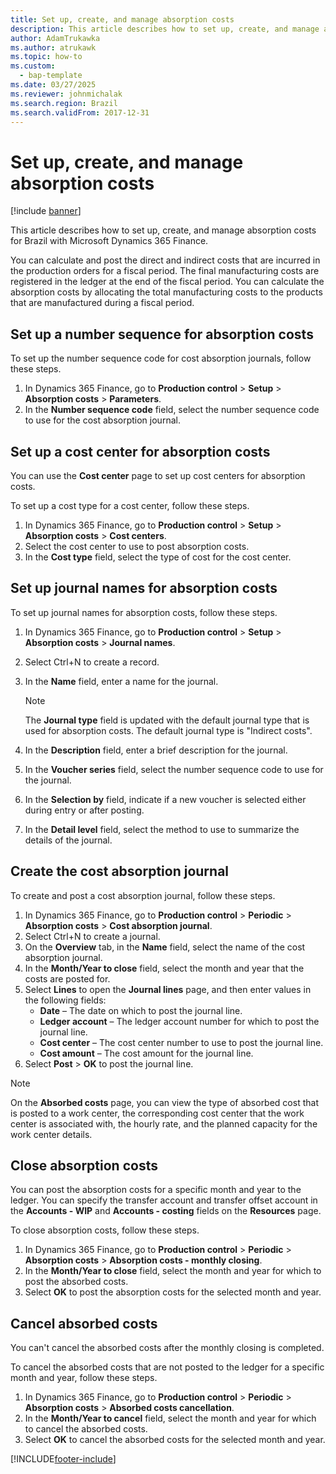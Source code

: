 ```yaml
---
title: Set up, create, and manage absorption costs
description: This article describes how to set up, create, and manage absorption costs for Brazil with Microsoft Dynamics 365 Finance.
author: AdamTrukawka
ms.author: atrukawk
ms.topic: how-to
ms.custom: 
  - bap-template
ms.date: 03/27/2025
ms.reviewer: johnmichalak
ms.search.region: Brazil
ms.search.validFrom: 2017-12-31
---
```


# Set up, create, and manage absorption costs 

[!include [banner](../../includes/banner.md)]

This article describes how to set up, create, and manage absorption costs for Brazil with Microsoft Dynamics 365 Finance.

You can calculate and post the direct and indirect costs that are incurred in the production orders for a fiscal period. The final manufacturing costs are registered in the ledger at the end of the fiscal period. You can calculate the absorption costs by allocating the total manufacturing costs to the products that are manufactured during a fiscal period.

## Set up a number sequence for absorption costs

To set up the number sequence code for cost absorption journals, follow these steps.

1. In Dynamics 365 Finance, go to **Production control** \> **Setup** \> **Absorption costs** \> **Parameters**.
1. In the **Number sequence code** field, select the number sequence code to use for the cost absorption journal.

## Set up a cost center for absorption costs

You can use the **Cost center** page to set up cost centers for absorption costs. 

To set up a cost type for a cost center, follow these steps.

1. In Dynamics 365 Finance, go to **Production control** \> **Setup** \> **Absorption costs** \> **Cost centers**.
1. Select the cost center to use to post absorption costs.
1. In the **Cost type** field, select the type of cost for the cost center.

## Set up journal names for absorption costs

To set up journal names for absorption costs, follow these steps.

1. In Dynamics 365 Finance, go to **Production control** \> **Setup** \> **Absorption costs** \> **Journal names**.
1. Select Ctrl+N to create a record.
1. In the **Name** field, enter a name for the journal.  

    > [!NOTE]
    > The **Journal type** field is updated with the default journal type that is used for absorption costs. The default journal type is "Indirect costs".

1. In the **Description** field, enter a brief description for the journal.
1. In the **Voucher series** field, select the number sequence code to use for the journal.
1. In the **Selection by** field, indicate if a new voucher is selected either during entry or after posting.
1. In the **Detail level** field, select the method to use to summarize the details of the journal.

## Create the cost absorption journal

To create and post a cost absorption journal, follow these steps.

1. In Dynamics 365 Finance, go to **Production control** \> **Periodic** \> **Absorption costs** \> **Cost absorption journal**.
1. Select Ctrl+N to create a journal.
1. On the **Overview** tab, in the **Name** field, select the name of the cost absorption journal.
1. In the **Month/Year to close** field, select the month and year that the costs are posted for.
1. Select **Lines** to open the **Journal lines** page, and then enter values in the following fields:   
      - **Date** – The date on which to post the journal line.
      - **Ledger account** – The ledger account number for which to post the journal line.
      - **Cost center** – The cost center number to use to post the journal line.
      - **Cost amount** – The cost amount for the journal line.
1. Select **Post** \> **OK** to post the journal line.

> [!NOTE]
> On the **Absorbed costs** page, you can view the type of absorbed cost that is posted to a work center, the corresponding cost center that the work center is associated with, the hourly rate, and the planned capacity for the work center details.

## Close absorption costs

You can post the absorption costs for a specific month and year to the ledger. You can specify the transfer account and transfer offset account in the **Accounts - WIP** and **Accounts - costing** fields on the **Resources** page. 

To close absorption costs, follow these steps.

1. In Dynamics 365 Finance, go to **Production control** \> **Periodic** \> **Absorption costs** \> **Absorption costs - monthly closing**.
1. In the **Month/Year to close** field, select the month and year for which to post the absorbed costs.
1. Select **OK** to post the absorption costs for the selected month and year.

## Cancel absorbed costs

You can't cancel the absorbed costs after the monthly closing is completed.

To cancel the absorbed costs that are not posted to the ledger for a specific month and year, follow these steps.

1. In Dynamics 365 Finance, go to **Production control** \> **Periodic** \> **Absorption costs** \> **Absorbed costs cancellation**.
1. In the **Month/Year to cancel** field, select the month and year for which to cancel the absorbed costs.
1. Select **OK** to cancel the absorbed costs for the selected month and year.


[!INCLUDE[footer-include](../../../includes/footer-banner.md)]
